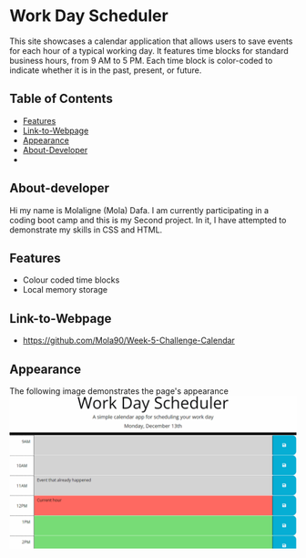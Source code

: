 # Work Day Scheduler


This site showcases a calendar application that allows users to save events for each hour of a typical working day. It features time blocks for standard business hours, from 9 AM to 5 PM. Each time block is color-coded to indicate whether it is in the past, present, or future.


## Table of Contents

- [Features](#features)
- [Link-to-Webpage](#Link-to-Webpage)
- [Appearance](#Appearance)
- [About-Developer](#About-developer)
- 


## About-developer

Hi my name is Molaligne (Mola) Dafa. I am currently participating in a coding boot camp and this is my Second project. 
In it, I have attempted to demonstrate my skills in CSS and HTML.

## Features

- Colour coded time blocks
- Local memory storage
  
 
  
## Link-to-Webpage
- https://github.com/Mola90/Week-5-Challenge-Calendar

## Appearance

The following image demonstrates the page's appearance
![Screenshot of webpage](./Assets/05-third-party-apis-homework-demo.gif)